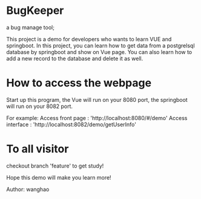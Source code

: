 # BugKeeper
a bug manage tool;

This project is a demo for developers who wants to learn VUE and springboot. 
In this project, you can learn how to get data from a postgrelsql database by springboot and show on Vue page.
You can also learn how to add a new record to the database and delete it as well.

# How to access the webpage
Start up this program, the Vue will run on your 8080 port, the springboot will run on your 8082 port.

For example:
    Access front page : 'http://localhost:8080/#/demo'
    Access interface : 'http://localhost:8082/demo/getUserInfo'

# To all visitor
checkout branch 'feature' to get study!

Hope this demo will make you learn more!

Author: wanghao
